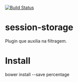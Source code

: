 [![Build Status](https://travis-ci.org/armando-couto/session-storage.svg?branch=master)](https://travis-ci.org/armando-couto/percentage)

# session-storage
Plugin que auxilia na filtragem.

# Install
bower install --save percentage
